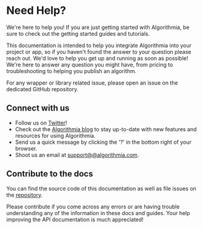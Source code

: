 # Need Help?

We're here to help you! If you are just getting started with Algorithmia, be sure to check out the getting started guides and tutorials. 

This documentation is intended to help you integrate Algorithmia into your project or app, so if you haven't found the answer to your question please reach out. We'd love to help you get up and running as soon as possible! We're here to answer any question you might have, from pricing to troubleshooting to helping you publish an algorithm. 

For any wrapper or library related issue, please open an issue on the dedicated GitHub repository.

## Connect with us

* Follow us on [Twitter](https://twitter.com/algorithmia)!
* Check out the [Algorithmia blog](http://blog.algorithmia.com/) to stay up-to-date with new features and resources for using Algorithmia.  
* Send us a quick message by clicking the '?' in the bottom right of your browser.
* Shoot us an email at <a href="mailto:support@@algorithmia.com">support@@algorithmia.com</a>.

## Contribute to the docs

You can find the source code of this documentation as well as file issues on the [repository](https://github.com/algorithmiaio/api-docs). 

Please contribute if you come across any errors or are having trouble understanding any of the information in these docs and guides. Your help improving the API documentation is much appreciated!